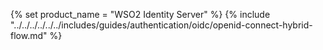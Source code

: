 {% set product_name = "WSO2 Identity Server" %}
{% include "../../../../../../includes/guides/authentication/oidc/openid-connect-hybrid-flow.md" %}